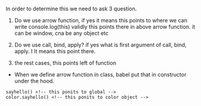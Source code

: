 In order to determine this we need to ask 3 question.

1. Do we use arrow function, if yes it means this points to where we can write console.log(this) validly this points there in above arrow function. it can be window, cna be any object etc

2. Do we use call, bind, apply? if yes what is first argument of call, bind, apply. I
   It means this point there.
3. the rest cases, this points left of function

- When we define arrow function in class, babel put that in constructor under the hood.

```
sayhello() <!-- this ponits to global -->
color.sayhello() <!-- this ponits to color object -->
```
